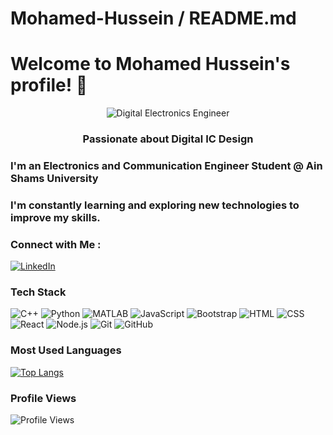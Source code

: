 # Mohamed-Hussein / README.md

# Welcome to Mohamed Hussein's profile! 👋

<div align="center">
  <img src="https://github.com/MohamedHussein27/My_Profile/blob/main/readme_image.gif" alt="Digital Electronics Engineer">
</div>

<h3 align="center">
  Passionate about Digital IC Design
</h3>

### I'm an Electronics and Communication Engineer Student @ Ain Shams University
### I'm constantly learning and exploring new technologies to improve my skills.

### Connect with Me :
[![LinkedIn](https://img.shields.io/badge/-Mohamed%20Hussein-blue?style=flat&logo=Linkedin&logoColor=white)](https://www.linkedin.com/in/mohamed-hussein-274337231)

### Tech Stack
![C++](https://img.shields.io/badge/-C++-00599C?style=flat&logo=c++)
![Python](https://img.shields.io/badge/-Python-3776AB?style=flat&logo=python)
![MATLAB](https://img.shields.io/badge/-MATLAB-0076A8?style=flat&logo=mathworks)
![JavaScript](https://img.shields.io/badge/-JavaScript-F7DF1E?style=flat&logo=javascript&logoColor=black)
![Bootstrap](https://img.shields.io/badge/-Bootstrap-563D7C?style=flat&logo=bootstrap)
![HTML](https://img.shields.io/badge/-HTML-E34F26?style=flat&logo=html5&logoColor=white)
![CSS](https://img.shields.io/badge/-CSS-1572B6?style=flat&logo=css3)
![React](https://img.shields.io/badge/-React-61DAFB?style=flat&logo=react&logoColor=black)
![Node.js](https://img.shields.io/badge/-Node.js-339933?style=flat&logo=nodedotjs&logoColor=white)
![Git](https://img.shields.io/badge/-Git-F05032?style=flat&logo=git&logoColor=white)
![GitHub](https://img.shields.io/badge/-GitHub-181717?style=flat&logo=github)

### Most Used Languages
[![Top Langs](https://github-readme-stats.vercel.app/api/top-langs/?username=MohamedHussein27&layout=compact)](https://github.com/anuraghazra/github-readme-stats)

### Profile Views
![Profile Views](https://visitor-badge.laobi.icu/badge?page_id=MohamedHussein27.MohamedHussein27)
